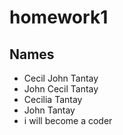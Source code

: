 # homework1

## Names
- Cecil John Tantay
- John Cecil Tantay
- Cecilia Tantay
- John Tantay
- i will become a coder